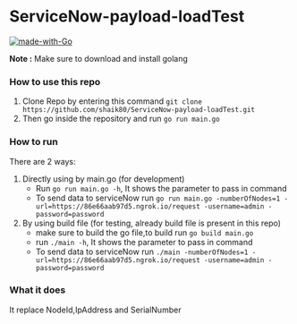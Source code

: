 # ServiceNow-payload-loadTest
[![made-with-Go](https://img.shields.io/badge/Made%20with-Go-1f425f.svg)](http://golang.org)

**Note :** Make sure to download and install golang
### How to use this repo
1. Clone Repo by entering this command `git clone https://github.com/shaik80/ServiceNow-payload-loadTest.git`
2. Then go inside the repository and run `go run main.go`

### How to run

There are 2 ways:

1. Directly using by main.go (for development)
    *  Run `go run main.go -h`, It shows the parameter to pass in command
    * To send data to serviceNow run `go run main.go -numberOfNodes=1 -url=https://86e66aab97d5.ngrok.io/request -username=admin -password=password`
2. By using build file (for testing, already build file is present in this repo)
    * make sure to build the go file,to build run `go build main.go`
    * run `./main -h`, It shows the parameter to pass in command
    * To send data to serviceNow run `./main -numberOfNodes=1 -url=https://86e66aab97d5.ngrok.io/request -username=admin -password=password`

### What it does
It replace NodeId,IpAddress and SerialNumber
